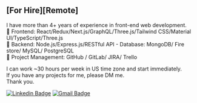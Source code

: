 ## [For Hire][Remote] 

I have more than 4+ years of experience in front-end web development.<br/>
🌟 Frontend: React/Redux/Next.js/GraphQL/Three.js/Tailwind CSS/Material UI/TypeScript/Three.js<br/>
🌟 Backend: Node.js/Express.js/RESTful API - Database: MongoDB/ Fire store/ MySQL/ PostgreSQL<br/>
🌟 Project Management: GitHub / GitLab/ JIRA/ Trello<br/>

I can work ~30 hours per week in US time zone and start immediately.<br/>
If you have any projects for me, please DM me.<br/>
Thank you.<br/>

[![Linkedin Badge](https://img.shields.io/badge/-LinkedIn-blue?style=flat-square&logo=Linkedin&logoColor=white&link=https://www.linkedin.com/in/gabriel-linassi/)](https://www.linkedin.com/in/gabriel-linassi/)
[![Gmail Badge](https://img.shields.io/badge/-Gmail-c14438?style=flat-square&logo=Gmail&logoColor=white&link=mailto:gabrielm.linassi@gmail.com)](mailto:gabrielm.linassi@gmail.com)

<br/>


